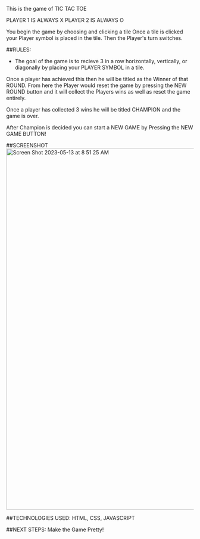 This is the game of TIC TAC TOE

PLAYER 1 IS ALWAYS X
PLAYER 2 IS ALWAYS O

You begin the game by choosing and clicking a tile
Once a tile is clicked your Player symbol is placed in the tile.
Then the Player's turn switches.

##RULES:

- The goal of the game is to recieve 3 in a row horizontally, vertically, or diagonally by placing your PLAYER SYMBOL in a tile.

Once a player has achieved this then he will be titled as the Winner of that ROUND.
From here the Player would reset the game by pressing the NEW ROUND button and it will collect the Players wins as well as reset the game entirely.

Once a player has collected 3 wins he will be titled CHAMPION and the game is over.

After Champion is decided you can start a NEW GAME by Pressing the NEW GAME BUTTON!

##SCREENSHOT
<img width="969" alt="Screen Shot 2023-05-13 at 8 51 25 AM" src="https://github.com/dreedup/unit-1-project/assets/127633342/4ffb96a2-e4ed-484d-8092-6acd58ef5ad4">

##TECHNOLOGIES USED: 
HTML, CSS, JAVASCRIPT

##NEXT STEPS: 
Make the Game Pretty! 
